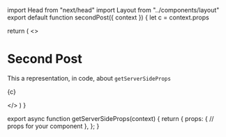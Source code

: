 import Head from "next/head"
import Layout from "../components/layout"
export default function secondPost({ context }) {
  let c = context.props

  return (
    <>
      <Layout>
        <Head>
          <title>My second post</title>
          <link rel="icon" href="/favicon.ico" />
        </Head>
        <h1>Second Post</h1>
        <p>This a representation, in code, about `getServerSideProps`</p>
        <p>
          {c}
        </p>
      </Layout>
    </>
  )
}

export async function getServerSideProps(context) {
  return {
    props: {
      // props for your component
    },
  };
}